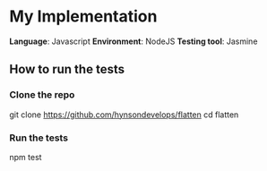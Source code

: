 # My Implementation
**Language**: Javascript
**Environment**: NodeJS
**Testing tool**: Jasmine

## How to run the tests

### Clone the repo

git clone https://github.com/hynsondevelops/flatten
cd flatten

### Run the tests

npm test
